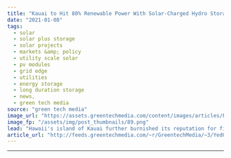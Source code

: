 ```yaml
---
title: "Kauai to Hit 80% Renewable Power With Solar-Charged Hydro Storage"
date: "2021-01-08"
tags: 
  - solar
  - solar plus storage 
  - solar projects
  - markets &amp; policy
  - utility scale solar
  - pv modules
  - grid edge
  - utilities
  - energy storage
  - long duration storage
  - news,
  - green tech media
source: "green tech media"
image_url: "https://assets.greentechmedia.com/content/images/articles/Puu_Opae.jpg"
image_fp: "/assets/img/post_thumbnails/89.png"
lead: "Hawaii's island of Kauai further burnished its reputation for figuring out clean energy years ahead of the mainland. The nonprofit Kauai Island Utility Cooperative signed a deal with AES to deliver power throughout the night from a solar-charged wate ..."
article_url: "http://feeds.greentechmedia.com/~r/GreentechMedia/~3/Yed0jfTPBDY/kauai-to-hit-80-renewable-power-with-solar-charged-hydro-storage"
---
```


---
